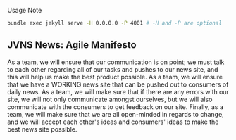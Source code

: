 Usage Note

```bash
bundle exec jekyll serve -H 0.0.0.0 -P 4001 # -H and -P are optional
```

## JVNS News: Agile Manifesto

As a team, we will ensure that our communication is on point; we must talk to each other regarding all of our tasks and pushes to our news site, and this will help us make the best product possible. As a team, we will ensure that we have a WORKING news site that can be pushed out to consumers of daily news. As a team, we will make sure that if there are any errors with our site, we will not only communicate amongst ourselves, but we will also communicate with the consumers to get feedback on our site. Finally, as a team, we will make sure that we are all open-minded in regards to change, and we will accept each other's ideas and consumers' ideas to make the best news site possible. 
